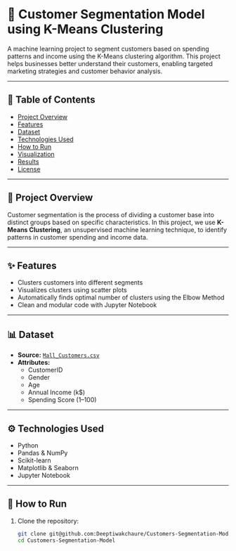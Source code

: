 # 🧠 Customer Segmentation Model using K-Means Clustering

A machine learning project to segment customers based on spending patterns and income using the K-Means clustering algorithm. This project helps businesses better understand their customers, enabling targeted marketing strategies and customer behavior analysis.

---

## 📌 Table of Contents
- [Project Overview](#project-overview)
- [Features](#features)
- [Dataset](#dataset)
- [Technologies Used](#technologies-used)
- [How to Run](#how-to-run)
- [Visualization](#visualization)
- [Results](#results)
- [License](#license)

---

## 🧾 Project Overview

Customer segmentation is the process of dividing a customer base into distinct groups based on specific characteristics. In this project, we use **K-Means Clustering**, an unsupervised machine learning technique, to identify patterns in customer spending and income data.

---

## ✨ Features

- Clusters customers into different segments
- Visualizes clusters using scatter plots
- Automatically finds optimal number of clusters using the Elbow Method
- Clean and modular code with Jupyter Notebook

---

## 📊 Dataset

- **Source:** [`Mall_Customers.csv`](https://www.kaggle.com/datasets/vjchoudhary7/customer-segmentation-tutorial)
- **Attributes:**
  - CustomerID
  - Gender
  - Age
  - Annual Income (k$)
  - Spending Score (1–100)

---

## ⚙️ Technologies Used

- Python
- Pandas & NumPy
- Scikit-learn
- Matplotlib & Seaborn
- Jupyter Notebook

---

## 🚀 How to Run

1. Clone the repository:
   ```bash
   git clone git@github.com:Deeptiwakchaure/Customers-Segmentation-Model.git
   cd Customers-Segmentation-Model
